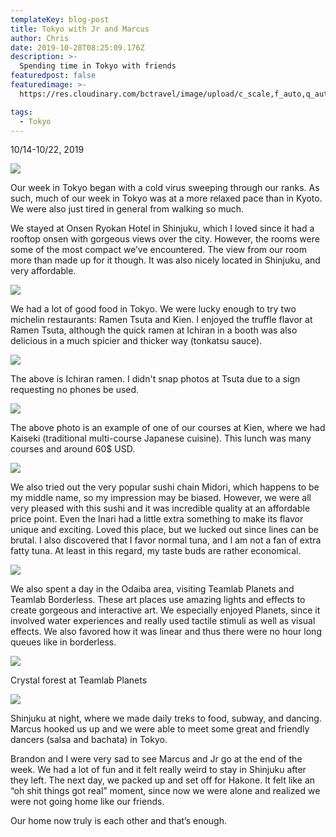 ```yaml
---
templateKey: blog-post
title: Tokyo with Jr and Marcus
author: Chris
date: 2019-10-28T08:25:09.176Z
description: >-
  Spending time in Tokyo with friends
featuredpost: false
featuredimage: >-
  https://res.cloudinary.com/bctravel/image/upload/c_scale,f_auto,q_auto,w_1080/v1575815078/4a8d9e_37465be773c244cd9c67d807bf4aa8f5_mv2_d_1440_1439_s_2_vua4aj.webp

tags:
  - Tokyo
---
```


10/14-10/22, 2019

![](https://static.wixstatic.com/media/4a8d9e_37465be773c244cd9c67d807bf4aa8f5~mv2_d_1440_1439_s_2.jpg/v1/fill/w_1440,h_1439,al_c,q_90/4a8d9e_37465be773c244cd9c67d807bf4aa8f5~mv2_d_1440_1439_s_2.webp)

Our week in Tokyo began with a cold virus sweeping through our ranks. As such, much of our week in Tokyo was at a more relaxed pace than in Kyoto. We were also just tired in general from walking so much.

We stayed at Onsen Ryokan Hotel in Shinjuku, which I loved since it had a rooftop onsen with gorgeous views over the city. However, the rooms were some of the most compact we’ve encountered. The view from our room more than made up for it though. It was also nicely located in Shinjuku, and very affordable.

![](https://static.wixstatic.com/media/4a8d9e_2a5f37d6962c453488a518d234c6944e~mv2.jpeg/v1/fill/w_1480,h_1110,al_c,q_90,usm_0.66_1.00_0.01/4a8d9e_2a5f37d6962c453488a518d234c6944e~mv2.webp)

We had a lot of good food in Tokyo. We were lucky enough to try two michelin restaurants: Ramen Tsuta and Kien. I enjoyed the truffle flavor at Ramen Tsuta, although the quick ramen at Ichiran in a booth was also delicious in a much spicier and thicker way (tonkatsu sauce).

![](https://static.wixstatic.com/media/4a8d9e_2c9ee039fc6d4c4a98f1f721f5508412~mv2.jpeg/v1/fill/w_1125,h_1500,al_c,q_90/4a8d9e_2c9ee039fc6d4c4a98f1f721f5508412~mv2.webp)

The above is Ichiran ramen. I didn't snap photos at Tsuta due to a sign requesting no phones be used.

![](https://static.wixstatic.com/media/4a8d9e_2a859296f75348dbb6363d242fdc04e4~mv2.jpeg/v1/fill/w_1125,h_1500,al_c,q_90/4a8d9e_2a859296f75348dbb6363d242fdc04e4~mv2.webp)

The above photo is an example of one of our courses at Kien, where we had Kaiseki (traditional multi-course Japanese cuisine). This lunch was many courses and around 60$ USD.

![](https://static.wixstatic.com/media/4a8d9e_55db75e0db1947c6a064c452af6f2da4~mv2.jpeg/v1/fill/w_1125,h_1500,al_c,q_90/4a8d9e_55db75e0db1947c6a064c452af6f2da4~mv2.webp)

We also tried out the very popular sushi chain Midori, which happens to be my middle name, so my impression may be biased. However, we were all very pleased with this sushi and it was incredible quality at an affordable price point. Even the Inari had a little extra something to make its flavor unique and exciting. Loved this place, but we lucked out since lines can be brutal. I also discovered that I favor normal tuna, and I am not a fan of extra fatty tuna. At least in this regard, my taste buds are rather economical.

![](https://static.wixstatic.com/media/4a8d9e_605c1ebabb0046979afdeaefbe9a3a9f~mv2.jpeg/v1/fill/w_1125,h_1500,al_c,q_90/4a8d9e_605c1ebabb0046979afdeaefbe9a3a9f~mv2.webp)

We also spent a day in the Odaiba area, visiting Teamlab Planets and Teamlab Borderless. These art places use amazing lights and effects to create gorgeous and interactive art. We especially enjoyed Planets, since it involved water experiences and really used tactile stimuli as well as visual effects. We also favored how it was linear and thus there were no hour long queues like in borderless.

![](https://static.wixstatic.com/media/4a8d9e_cf9ea2deb95f4b45a3c75b51828569c7~mv2.jpg/v1/fill/w_1125,h_1500,al_c,q_90/4a8d9e_cf9ea2deb95f4b45a3c75b51828569c7~mv2.webp)

Crystal forest at Teamlab Planets

![](https://static.wixstatic.com/media/4a8d9e_6fea524c83304c5a8f762d40245a03c8~mv2.jpg/v1/fill/w_1480,h_1110,al_c,q_90,usm_0.66_1.00_0.01/4a8d9e_6fea524c83304c5a8f762d40245a03c8~mv2.webp)

Shinjuku at night, where we made daily treks to food, subway, and dancing. Marcus hooked us up and we were able to meet some great and friendly dancers (salsa and bachata) in Tokyo.

Brandon and I were very sad to see Marcus and Jr go at the end of the week. We had a lot of fun and it felt really weird to stay in Shinjuku after they left. The next day, we packed up and set off for Hakone. It felt like an “oh shit things got real” moment, since now we were alone and realized we were not going home like our friends.

Our home now truly is each other and that’s enough.
